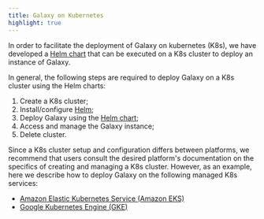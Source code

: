 ```yaml
---
title: Galaxy on Kubernetes
highlight: true
---
```


In order to facilitate the deployment of Galaxy on kubernetes (K8s), we have
developed a [Helm chart](https://github.com/galaxyproject/galaxy-helm) 
that can be executed on a K8s cluster to deploy an instance of Galaxy.

In general, the following steps are required to deploy Galaxy on a K8s cluster
using the Helm charts:

1. Create a K8s cluster;
2. Install/configure [Helm](https://helm.sh);
3. Deploy Galaxy using the [Helm chart](https://github.com/galaxyproject/galaxy-helm);
4. Access and manage the Galaxy instance; 
5. Delete cluster.

Since a K8s cluster setup and configuration differs between platforms,
we recommend that users consult the desired platform's documentation on the 
specifics of creating and managing a K8s cluster. However, as an example, here
we describe how to deploy Galaxy on the following managed K8s services:

- [Amazon Elastic Kubernetes Service (Amazon EKS)](/cloud/k8s/eks/)
- [Google Kubernetes Engine (GKE)](/cloud/k8s/gke/)
